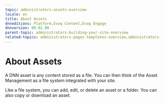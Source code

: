 ```yaml
---
topic: administrators-assets-overview
locale: en
title: About Assets
dnneditions: Platform,Evoq Content,Evoq Engage
dnnversion: 09.02.00
parent-topic: administrators-building-your-site-overview
related-topics: administrators-pages-templates-overview,administrators-microservices-overview,administrators-content-with-modules-overview,empty-recycle-bin
---
```


# About Assets

A DNN asset is any content stored as a file. You can then think of the Asset Management as a file system integrated with your site.

Like a file system, you can add, edit, or delete an asset or a folder. You can also copy or download an asset.